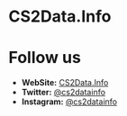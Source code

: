 # CS2Data.Info


# Follow us
- **WebSite:** [CS2Data.Info](https://CS2Data.Info)
- **Twitter:** [@cs2datainfo](https://x.com/cs2datainfo)
- **Instagram:** [@cs2datainfo](https://instagram.com/cs2datainfo)
